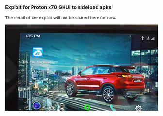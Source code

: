 ### Exploit for Proton x70 GKUI to sideload apks
The detail of the exploit will not be shared here for now.

![](assets/02.jpeg)

